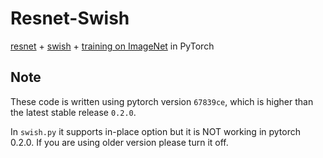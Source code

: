 # Resnet-Swish

[resnet] + [swish] + [training on ImageNet] in PyTorch

[resnet]: https://github.com/pytorch/vision/blob/master/torchvision/models/resnet.py
[swish]: https://arxiv.org/pdf/1710.05941.pdf
[training on ImageNet]: https://github.com/pytorch/examples/blob/master/imagenet/main.py

## Note

These code is written using pytorch version `67839ce`, which is higher than the latest stable release `0.2.0`.

In `swish.py` it supports in-place option but it is NOT working in pytorch 0.2.0. If you are using older version please turn it off.
